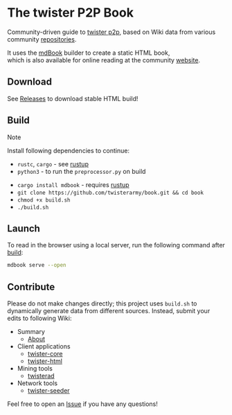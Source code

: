 # The twister P2P Book

Community-driven guide to [twister p2p](http://twister.net.co/), based on Wiki data from various community [repositories](https://github.com/orgs/twisterarmy/repositories).

It uses the [mdBook](https://github.com/rust-lang/mdBook) builder to create a static HTML book,\
which is also available for online reading at the community [website](https://twisterarmy.github.io/book/).

## Download

See [Releases](https://github.com/twisterarmy/book/releases) to download stable HTML build!

## Build

> [!NOTE]
> Install following dependencies to continue:
> * `rustc`, `cargo` - see [rustup](https://rustup.rs/)
> * `python3` - to run the `preprocessor.py` on build

* `cargo install mdbook` - requires [rustup](https://rustup.rs/)
* `git clone https://github.com/twisterarmy/book.git && cd book`
* `chmod +x build.sh`
* `./build.sh`

## Launch

To read in the browser using a local server, run the following command after [build](#build):

``` bash
mdbook serve --open
```

## Contribute

Please do not make changes directly; this project uses `build.sh` to dynamically generate data from different sources.
Instead, submit your edits to following Wiki:

* Summary
  * [About](https://github.com/twisterarmy/book/wiki)
* Client applications
  * [twister-core](https://github.com/twisterarmy/twister-core/wiki)
  * [twister-html](https://github.com/twisterarmy/twister-html/wiki)
* Mining tools
  * [twisterad](https://github.com/twisterarmy/twisterad/wiki)
* Network tools
  * [twister-seeder](https://github.com/twisterarmy/twister-seeder/wiki)

Feel free to open an [Issue](https://github.com/twisterarmy/book/issues) if you have any questions!